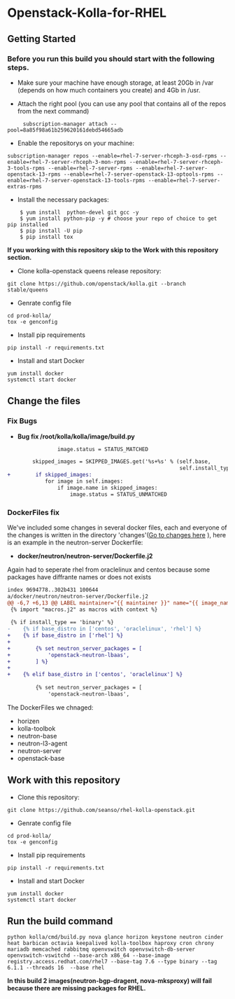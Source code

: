 
# Openstack-Kolla-for-RHEL

## Getting Started 

### Before you run this build you should start with the following steps.  

* Make sure your machine have enough storage, at least 20Gb in /var (depends on how much containers you create) and 4Gb in /usr.

* Attach the right pool (you can use any pool that contains all of the repos from the next command) 

```
     subscription-manager attach --pool=8a85f98a61b259620161debd54665adb
```

* Enable the repositorys on your machine:  

```
subscription-manager repos --enable=rhel-7-server-rhceph-3-osd-rpms --enable=rhel-7-server-rhceph-3-mon-rpms --enable=rhel-7-server-rhceph-3-tools-rpms --enable=rhel-7-server-rpms --enable=rhel-7-server-openstack-13-rpms --enable=rhel-7-server-openstack-13-optools-rpms --enable=rhel-7-server-openstack-13-tools-rpms --enable=rhel-7-server-extras-rpms
```

* Install the necessary packages:
```
    $ yum install  python-devel git gcc -y 
    $ yum install python-pip -y # choose your repo of choice to get pip installed 
    $ pip install -U pip
    $ pip install tox
```
**If you working with this repository skip to the Work with this repository section.**

* Clone kolla-openstack queens release repository:
```
git clone https://github.com/openstack/kolla.git --branch stable/queens
```
* Genrate config file
```
cd prod-kolla/
tox -e genconfig
```

* Install pip requirements
```
pip install -r requirements.txt
```

* Install and start Docker
```
yum install docker 
systemctl start docker
```

## Change the files

### Fix Bugs
* **Bug fix /root/kolla/kolla/image/build.py**
``` diff
                image.status = STATUS_MATCHED

        skipped_images = SKIPPED_IMAGES.get('%s+%s' % (self.base,
                                                       self.install_type))
+        if skipped_images:
            for image in self.images:
                if image.name in skipped_images:
                    image.status = STATUS_UNMATCHED
```

### DockerFiles fix
We've included some changes in several docker files, each and everyone of the changes is written in the directory 'changes'([Go to changes here](changes)
), here is an example in the neutron-server Dockerfile:

* **docker/neutron/neutron-server/Dockerfile.j2**

Again had to seperate rhel from oraclelinux and centos because some packages have diffrante names or does not exists

```diff --git a/docker/neutron/neutron-server/Dockerfile.j2 b/docker/neutron/neutron-server/Dockerfile.j2
index 9694778..302b431 100644
a/docker/neutron/neutron-server/Dockerfile.j2
@@ -6,7 +6,13 @@ LABEL maintainer="{{ maintainer }}" name="{{ image_name }}" build-date="{{ build
 {% import "macros.j2" as macros with context %}
 
 {% if install_type == 'binary' %}
-    {% if base_distro in ['centos', 'oraclelinux', 'rhel'] %}
+    {% if base_distro in ['rhel'] %}
+
+        {% set neutron_server_packages = [
+            'openstack-neutron-lbaas',
+        ] %}
+
+    {% elif base_distro in ['centos', 'oraclelinux'] %}
 
         {% set neutron_server_packages = [
             'openstack-neutron-lbaas',
```

The DockerFiles we chnaged:
- horizen
- kolla-toolbok
- neutron-base
- neutron-l3-agent
- neutron-server
- openstack-base

## Work with this repository 
* Clone this repository:
```
git clone https://github.com/seanso/rhel-kolla-openstack.git
```
* Genrate config file
```
cd prod-kolla/
tox -e genconfig
```

* Install pip requirements
```
pip install -r requirements.txt
```

* Install and start Docker
```
yum install docker 
systemctl start docker
```

## Run the build command
```
python kolla/cmd/build.py nova glance horizon keystone neutron cinder heat barbican octavia keepalived kolla-toolbox haproxy cron chrony mariadb memcached rabbitmq openvswitch openvswitch-db-server openvswitch-vswitchd --base-arch x86_64 --base-image registry.access.redhat.com/rhel7 --base-tag 7.6 --type binary --tag 6.1.1 --threads 16  --base rhel
```
**In this build 2 images(neutron-bgp-dragent, nova-mksproxy) will fail because there are missing packages for RHEL.**

